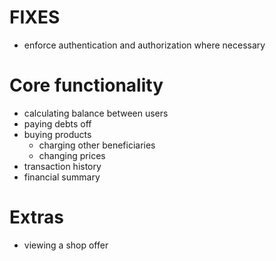 # FIXES

* enforce authentication and authorization where necessary

# Core functionality

* calculating balance between users
* paying debts off
* buying products
    * charging other beneficiaries
    * changing prices
* transaction history
* financial summary

# Extras

* viewing a shop offer

